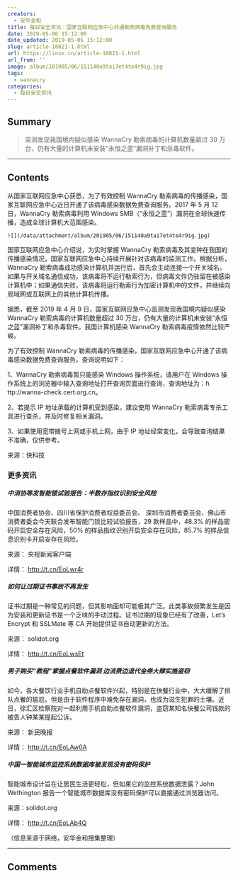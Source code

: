 ```yaml
---
creators:
  - 安华金和
title: 每日安全资讯：国家互联网应急中心开通勒索病毒免费查询服务
date: 2019-05-06 15:12:00
date_updated: 2019-05-06 15:12:00
slug: article-10821-1.html
url: https://linux.cn/article-10821-1.html
url_from: ''
image: album/201905/06/151140a9tai7et4te4r9ig.jpg
tags:
  - wannacry
categories:
  - 每日安全资讯
---
```


## Summary

> 监测发现我国境内疑似感染 WannaCry 勒索病毒的计算机数量超过 30 万台，仍有大量的计算机未安装“永恒之蓝”漏洞补丁和杀毒软件。

***

<!-- more -->

## Contents

从国家互联网应急中心获悉，为了有效控制 WannaCry 勒索病毒的传播感染，国家互联网应急中心近日开通了该病毒感染数据免费查询服务。2017 年 5 月 12 日，WannaCry 勒索病毒利用 Windows SMB（“永恒之蓝”）漏洞在全球快速传播，造成全球计算机大范围感染。

`![](/data/attachment/album/201905/06/151140a9tai7et4te4r9ig.jpg)`

国家互联网应急中心介绍说，为实时掌握 WannaCry 勒索病毒及其变种在我国的传播感染情况，国家互联网应急中心持续开展针对该病毒的监测工作。根据分析，WannaCry 勒索病毒成功感染计算机并运行后，首先会主动连接一个开关域名。如果与开关域名通信成功，该病毒将不运行勒索行为，但病毒文件仍驻留在被感染计算机中；如果通信失败，该病毒将运行勒索行为加密计算机中的文件，并继续向局域网或互联网上的其他计算机传播。

据悉，截至 2019 年 4 月 9 日，国家互联网应急中心监测发现我国境内疑似感染 WannaCry 勒索病毒的计算机数量超过 30 万台，仍有大量的计算机未安装“永恒之蓝”漏洞补丁和杀毒软件。我国计算机感染 WannaCry 勒索病毒疫情依然比较严峻。

为了有效控制 WannaCry 勒索病毒的传播感染，国家互联网应急中心开通了该病毒感染数据免费查询服务。查询说明如下：

1、WannaCry 勒索病毒暂只能感染 Windows 操作系统，请用户在 Windows 操作系统上的浏览器中输入查询地址打开查询页面进行查询，查询地址为：h ttp://wanna-check.cert.org.cn。

2、若提示 IP 地址承载的计算机受到感染，建议使用 WannaCry 勒索病毒专杀工具进行查杀，并及时修复相关漏洞。

3、如果使用宽带拨号上网或手机上网，由于 IP 地址经常变化，会导致查询结果不准确，仅供参考。

来源：快科技

### 更多资讯

##### 中消协等发智能锁试验报告：半数存指纹识别安全风险

中国消费者协会、四川省保护消费者权益委员会、 深圳市消费者委员会、佛山市消费者委会今天联合发布智能门锁比较试验报告，29 款样品中，48.3% 的样品密码开启安全存在风险，50% 的样品指纹识别开启安全存在风险，85.7% 的样品信息识别卡开启安存在风险。

来源： 央视新闻客户端

详情： <http://t.cn/EoLwr4r> 

##### 如何让过期证书事故不再发生

证书过期是一种常见的问题，但其影响面却可能极其广泛。此类事故频繁发生是因为安装和更新证书是一个乏味的手动过程。证书过期的现象已经有了改善，Let’s Encrypt 和 SSLMate 等 CA 开始提供证书自动更新的方法。

来源： solidot.org

详情： <http://t.cn/EoLwsEt> 

##### 男子购买“教程”掌握点餐软件漏洞 边消费边退代金券大肆实施盗窃

如今，各大餐饮行业手机自助点餐软件兴起，特别是在快餐行业中，大大缓解了排队点餐的尴尬。但是由于软件程序中难免存在漏洞，也成为滋生犯罪的土壤。近日，徐汇区检察院对一起利用手机自助点餐软件漏洞，盗窃某知名快餐公司钱款的被告人钟某某提起公诉。

来源： 新民晚报

详情： <http://t.cn/EoLAw0A> 

##### 中国一智能城市监控系统数据库被发现没有密码保护

智能城市设计旨在让居民生活更轻松，但如果它的监控系统数据泄露？John Wethington 报告一个智能城市数据库没有密码保护可以直接通过浏览器访问。

来源：solidot.org

详情： <http://t.cn/EoLAb4Q> 

（信息来源于网络，安华金和搜集整理）

***

## Comments
